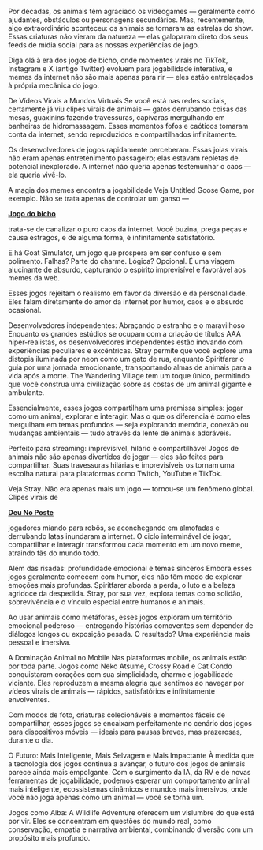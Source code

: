 Por décadas, os animais têm agraciado os videogames — geralmente como ajudantes, obstáculos ou personagens secundários. Mas, recentemente, algo extraordinário aconteceu: os animais se tornaram as estrelas do show. Essas criaturas não vieram da natureza — elas galoparam direto dos seus feeds de mídia social para as nossas experiências de jogo.

Diga olá à era dos jogos de bicho, onde momentos virais no TikTok, Instagram e X (antigo Twitter) evoluem para jogabilidade interativa, e memes da internet não são mais apenas para rir — eles estão entrelaçados à própria mecânica do jogo.

De Vídeos Virais a Mundos Virtuais
Se você está nas redes sociais, certamente já viu clipes virais de animais — gatos derrubando coisas das mesas, guaxinins fazendo travessuras, capivaras mergulhando em banheiras de hidromassagem. Esses momentos fofos e caóticos tomaram conta da internet, sendo reproduzidos e compartilhados infinitamente.

Os desenvolvedores de jogos rapidamente perceberam. Essas joias virais não eram apenas entretenimento passageiro; elas estavam repletas de potencial inexplorado. A internet não queria apenas testemunhar o caos — ela queria vivê-lo.

A magia dos memes encontra a jogabilidade
Veja Untitled Goose Game, por exemplo. Não se trata apenas de controlar um ganso — <p><strong><a href="https://jogodobichoo.one/">Jogo do bicho</a></strong></p>
 trata-se de canalizar o puro caos da internet. Você buzina, prega peças e causa estragos, e de alguma forma, é infinitamente satisfatório.

E há Goat Simulator, um jogo que prospera em ser confuso e sem polimento. Falhas? Parte do charme. Lógica? Opcional. É uma viagem alucinante de absurdo, capturando o espírito imprevisível e favorável aos memes da web.

Esses jogos rejeitam o realismo em favor da diversão e da personalidade. Eles falam diretamente do amor da internet por humor, caos e o absurdo ocasional.

Desenvolvedores independentes: Abraçando o estranho e o maravilhoso
Enquanto os grandes estúdios se ocupam com a criação de títulos AAA hiper-realistas, os desenvolvedores independentes estão inovando com experiências peculiares e excêntricas. Stray permite que você explore uma distopia iluminada por neon como um gato de rua, enquanto Spiritfarer o guia por uma jornada emocionante, transportando almas de animais para a vida após a morte. The Wandering Village tem um toque único, permitindo que você construa uma civilização sobre as costas de um animal gigante e ambulante.

Essencialmente, esses jogos compartilham uma premissa simples: jogar como um animal, explorar e interagir. Mas o que os diferencia é como eles mergulham em temas profundos — seja explorando memória, conexão ou mudanças ambientais — tudo através da lente de animais adoráveis.

Perfeito para streaming: imprevisível, hilário e compartilhável
Jogos de animais não são apenas divertidos de jogar — eles são feitos para compartilhar. Suas travessuras hilárias e imprevisíveis os tornam uma escolha natural para plataformas como Twitch, YouTube e TikTok.

Veja Stray. Não era apenas mais um jogo — tornou-se um fenômeno global. Clipes virais de <p><strong><a href="https://jogodobichoo.one/">Deu No Poste</a></strong></p>
 jogadores miando para robôs, se aconchegando em almofadas e derrubando latas inundaram a internet. O ciclo interminável de jogar, compartilhar e interagir transformou cada momento em um novo meme, atraindo fãs do mundo todo.

Além das risadas: profundidade emocional e temas sinceros
Embora esses jogos geralmente comecem com humor, eles não têm medo de explorar emoções mais profundas. Spiritfarer aborda a perda, o luto e a beleza agridoce da despedida. Stray, por sua vez, explora temas como solidão, sobrevivência e o vínculo especial entre humanos e animais.

Ao usar animais como metáforas, esses jogos exploram um território emocional poderoso — entregando histórias comoventes sem depender de diálogos longos ou exposição pesada. O resultado? Uma experiência mais pessoal e imersiva.

A Dominação Animal no Mobile
Nas plataformas mobile, os animais estão por toda parte. Jogos como Neko Atsume, Crossy Road e Cat Condo conquistaram corações com sua simplicidade, charme e jogabilidade viciante. Eles reproduzem a mesma alegria que sentimos ao navegar por vídeos virais de animais — rápidos, satisfatórios e infinitamente envolventes.

Com modos de foto, criaturas colecionáveis ​​e momentos fáceis de compartilhar, esses jogos se encaixam perfeitamente no cenário dos jogos para dispositivos móveis — ideais para pausas breves, mas prazerosas, durante o dia.

O Futuro: Mais Inteligente, Mais Selvagem e Mais Impactante
À medida que a tecnologia dos jogos continua a avançar, o futuro dos jogos de animais parece ainda mais empolgante. Com o surgimento da IA, da RV e de novas ferramentas de jogabilidade, podemos esperar um comportamento animal mais inteligente, ecossistemas dinâmicos e mundos mais imersivos, onde você não joga apenas como um animal — você se torna um.

Jogos como Alba: A Wildlife Adventure oferecem um vislumbre do que está por vir. Eles se concentram em questões do mundo real, como conservação, empatia e narrativa ambiental, combinando diversão com um propósito mais profundo.
